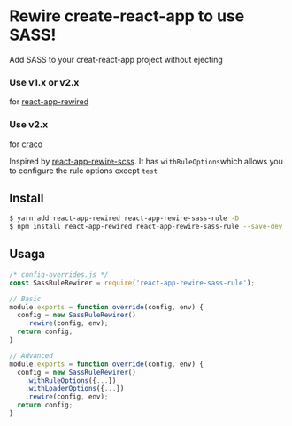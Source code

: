 # Rewire create-react-app to use SASS!

Add SASS to your creat-react-app project without ejecting 

### Use v1.x or v2.x

for [react-app-rewired](https://github.com/timarney/react-app-rewired)

### Use v2.x

for [craco](https://github.com/sharegate/craco)

Inspired by [react-app-rewire-scss](https://github.com/aze3ma/react-app-rewire-scss). It has `withRuleOptions`which allows you to configure the rule options except `test`

## Install

```bash
$ yarn add react-app-rewired react-app-rewire-sass-rule -D
$ npm install react-app-rewired react-app-rewire-sass-rule --save-dev
```

## Usaga
```javascript
/* config-overrides.js */
const SassRuleRewirer = require('react-app-rewire-sass-rule');

// Basic
module.exports = function override(config, env) {
  config = new SassRuleRewirer()
    .rewire(config, env);
  return config;
}

// Advanced
module.exports = function override(config, env) {
  config = new SassRuleRewirer()
    .withRuleOptions({...})
    .withLoaderOptions({...})
    .rewire(config, env);
  return config;
}
```
